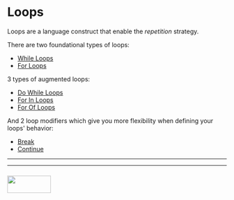 # Loops

Loops are a language construct that enable the _repetition_ strategy.  

There are two foundational types of loops:
* [While Loops](./1-while-loops)
* [For Loops](./2-for-loops)

3 types of augmented loops:
* [Do While Loops](./3-do-while)
* [For In Loops](./4-for-in)
* [For Of Loops](./5-for-of)

And 2 loop modifiers which give you more flexibility when defining your loops' behavior:
* [Break](./8-continue)
* [Continue](./7-continue)


___
___
### <a href="http://elewa.education/blog" target="_blank"><img src="https://user-images.githubusercontent.com/18554853/34921062-506450ae-f97d-11e7-875f-6feeb26ad72d.png" width="100" height="40"/></a>